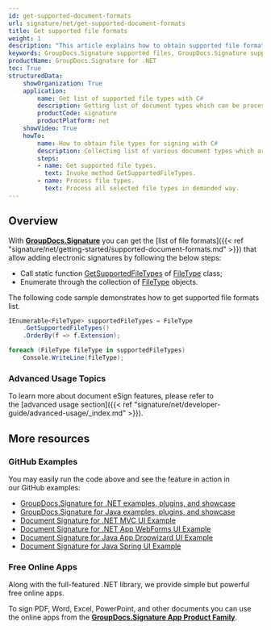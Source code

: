 ```yaml
---
id: get-supported-document-formats
url: signature/net/get-supported-document-formats
title: Get supported file formats
weight: 1
description: "This article explains how to obtain supported file formats list for PDF, Words, Spreadsheet or Presentation document types when working with GroupDocs.Signature within your .NET applications."
keywords: GroupDocs.Signature supported files, GroupDocs.Signature supported documents, GroupDocs.Signature PDF files, GroupDocs.Signature Words files, GroupDocs.Signature Presentation files, GroupDocs.Signature Spreadsheet files
productName: GroupDocs.Signature for .NET 
toc: True
structuredData:
    showOrganization: True
    application:    
        name: Get list of supported file types with C#    
        description: Getting list of document types which can be processed using C# language and GroupDocs.Signature for .NET APIs
        productCode: signature
        productPlatform: net 
    showVideo: True
    howTo:
        name: How to obtain file types for signing with C# 
        description: Collecting list of various document types which are suitable for signing in C#
        steps:
        - name: Get supported file types.
          text: Invoke method GetSupportedFileTypes. 
        - name: Process file types.
          text: Process all selected file types in demanded way. 
---
```


## Overview

With [**GroupDocs.Signature**](https://products.groupdocs.com/signature/net) you can get the [list of file formats]({{< ref "signature/net/getting-started/supported-document-formats.md" >}}) that allow adding electronic signatures by following the below steps:

* Call static function [GetSupportedFileTypes](https://reference.groupdocs.com/signature/net/groupdocs.signature.domain/filetype/getsupportedfiletypes) of [FileType](https://reference.groupdocs.com/signature/net/groupdocs.signature.domain/filetype) class;
* Enumerate through the collection of [FileType](https://reference.groupdocs.com/signature/net/groupdocs.signature.domain/filetype) objects.

The following code sample demonstrates how to get supported file formats list.

```csharp
IEnumerable<FileType> supportedFileTypes = FileType
    .GetSupportedFileTypes()
    .OrderBy(f => f.Extension);

foreach (FileType fileType in supportedFileTypes)
    Console.WriteLine(fileType);
```

### Advanced Usage Topics

To learn more about document eSign features, please refer to the [advanced usage section]({{< ref "signature/net/developer-guide/advanced-usage/_index.md" >}}).

## More resources

### GitHub Examples

You may easily run the code above and see the feature in action in our GitHub examples:

* [GroupDocs.Signature for .NET examples, plugins, and showcase](https://github.com/groupdocs-signature/GroupDocs.Signature-for-.NET)
* [GroupDocs.Signature for Java examples, plugins, and showcase](https://github.com/groupdocs-signature/GroupDocs.Signature-for-Java)
* [Document Signature for .NET MVC UI Example](https://github.com/groupdocs-signature/GroupDocs.Signature-for-.NET-MVC)
* [Document Signature for .NET App WebForms UI Example](https://github.com/groupdocs-signature/GroupDocs.Signature-for-.NET-WebForms)
* [Document Signature for Java App Dropwizard UI Example](https://github.com/groupdocs-signature/GroupDocs.Signature-for-Java-Dropwizard)
* [Document Signature for Java Spring UI Example](https://github.com/groupdocs-signature/GroupDocs.Signature-for-Java-Spring)

### Free Online Apps

Along with the full-featured .NET library, we provide simple but powerful free online apps.

To sign PDF, Word, Excel, PowerPoint, and other documents you can use the online apps from the **[GroupDocs.Signature App Product Family](https://products.groupdocs.app/signature/family)**.
